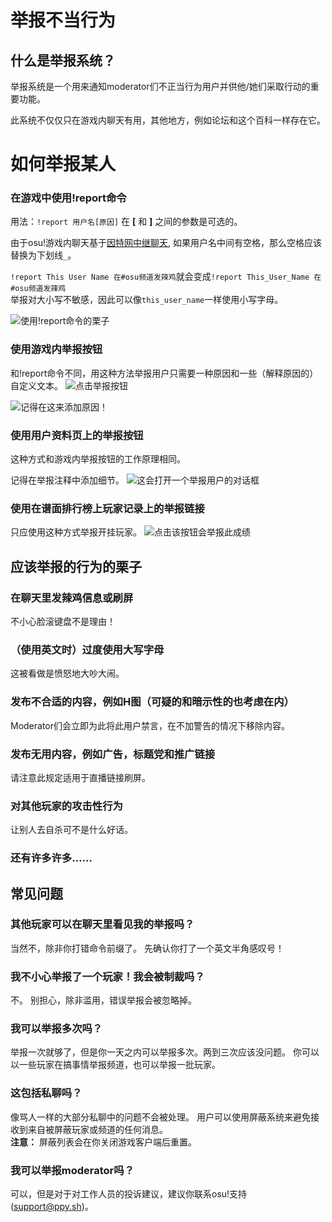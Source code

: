 # 举报不当行为
## 什么是举报系统？
<!---[TODO]: moderator的翻译--->
举报系统是一个用来通知moderator们不正当行为用户并供他/她们采取行动的重要功能。

此系统不仅仅只在游戏内聊天有用，其他地方，例如论坛和这个百科一样存在它。





# 如何举报某人

### 在游戏中使用!report命令
用法：`!report 用户名[原因]`
在 **[** 和 **]** 之间的参数是可选的。


由于osu!游戏内聊天基于[因特网中继聊天](/wiki/Internet_Relay_Chat "Internet Relay Chat (IRC)"), 如果用户名中间有空格，那么空格应该替换为下划线``_``。

``!report This User Name 在#osu频道发辣鸡``就会变成``!report This_User_Name 在#osu频道发辣鸡``    
举报对大小写不敏感，因此可以像``this_user_name``一样使用小写字母。

![使用!report命令的栗子](./img/Report-command.png "Example of using the !report command")

### 使用游戏内举报按钮
和!report命令不同，用这种方法举报用户只需要一种原因和一些（解释原因的）自定义文本。
![点击举报按钮](./img/Report-user-1.png "Click the report button")

![记得在这来添加原因！](img/Report-user-2.png "Remember to add a reason here!")

### 使用用户资料页上的举报按钮
这种方式和游戏内举报按钮的工作原理相同。

记得在举报注释中添加细节。
![这会打开一个举报用户的对话框](img/Report-user-profile.png "This will open a dialog for reporting the user.")

### 使用在谱面排行榜上玩家记录上的举报链接
只应使用这种方式举报开挂玩家。
![点击该按钮会举报此成绩](img/Report-user-beatmap.png "Pressing this link will report that score.")
## 应该举报的行为的栗子
### 在聊天里发辣鸡信息或刷屏
不小心脸滚键盘不是理由！

### （使用英文时）过度使用大写字母
这被看做是愤怒地大吵大闹。

### 发布不合适的内容，例如H图（可疑的和暗示性的也考虑在内）
Moderator们会立即为此将此用户禁言，在不加警告的情况下移除内容。

<!---[TODO]: screamer的翻译--->

### 发布无用内容，例如广告，标题党和推广链接
请注意此规定适用于直播链接刷屏。

### 对其他玩家的攻击性行为
让别人去自杀可不是什么好话。

### 还有许多许多……

## 常见问题
### 其他玩家可以在聊天里看见我的举报吗？
当然不，除非你打错命令前缀了。
先确认你打了一个英文半角感叹号！

### 我不小心举报了一个玩家！我会被制裁吗？
不。
别担心，除非滥用，错误举报会被忽略掉。

### 我可以举报多次吗？
举报一次就够了，但是你一天之内可以举报多次。两到三次应该没问题。
你可以以一些玩家在搞事情举报频道，也可以举报一批玩家。

### 这包括私聊吗？
像骂人一样的大部分私聊中的问题不会被处理。
用户可以使用屏蔽系统来避免接收到来自被屏蔽玩家或频道的任何消息。    
**注意：** 屏蔽列表会在你关闭游戏客户端后重置。

### 我可以举报moderator吗？
可以，但是对于对工作人员的投诉建议，建议你联系osu!支持(support@ppy.sh)。
